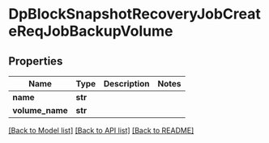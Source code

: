 # DpBlockSnapshotRecoveryJobCreateReqJobBackupVolume

## Properties
Name | Type | Description | Notes
------------ | ------------- | ------------- | -------------
**name** | **str** |  | 
**volume_name** | **str** |  | 

[[Back to Model list]](../README.md#documentation-for-models) [[Back to API list]](../README.md#documentation-for-api-endpoints) [[Back to README]](../README.md)


